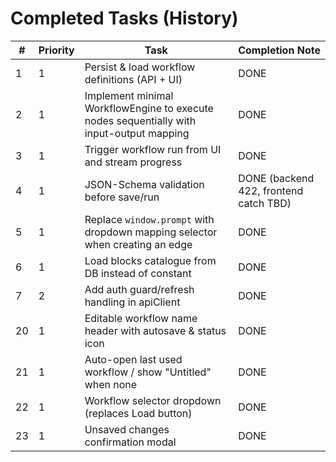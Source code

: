 # Completed Tasks (History)

| # | Priority | Task | Completion Note |
|---|----------|------|-----------------|
| 1 | 1 | Persist & load workflow definitions (API + UI) | DONE |
| 2 | 1 | Implement minimal WorkflowEngine to execute nodes sequentially with input-output mapping | DONE |
| 3 | 1 | Trigger workflow run from UI and stream progress | DONE |
| 4 | 1 | JSON-Schema validation before save/run | DONE (backend 422, frontend catch TBD) |
| 5 | 1 | Replace `window.prompt` with dropdown mapping selector when creating an edge | DONE |
| 6 | 1 | Load blocks catalogue from DB instead of constant | DONE |
| 7 | 2 | Add auth guard/refresh handling in apiClient | DONE |
|20 | 1 | Editable workflow name header with autosave & status icon | DONE |
|21 | 1 | Auto-open last used workflow / show "Untitled" when none | DONE |
|22 | 1 | Workflow selector dropdown (replaces Load button) | DONE |
|23 | 1 | Unsaved changes confirmation modal | DONE | 